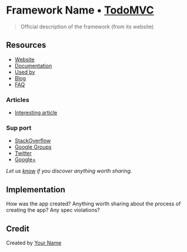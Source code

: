 # Framework Name • [TodoMVC](http://todomvc.com)

> Official description of the framework (from its website)


## Resources

- [Website]()
- [Documentation]()
- [Used by]()
- [Blog]()
- [FAQ]()

### Articles

- [Interesting article]()

### Sup port

- [StackOverflow](http://stackoverflow.com/questions/tagged/__)
- [Google Groups]()
- [Twitter](http://twitter.com/__)
- [Google+]()

*Let us [know](https://github.com/tastejs/todomvc/issues) if you discover anything worth sharing.*


## Implementation

How was the app created? Anything worth sharing about the process of creating the app? Any spec violations?


## Credit

Created by [Your Name](http://your-website.com)
